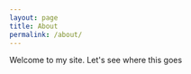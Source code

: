 ```yaml
---
layout: page
title: About
permalink: /about/
---
```


Welcome to my site. Let's see where this goes
